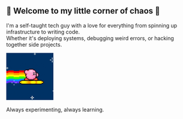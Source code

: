 ## 👾 Welcome to my little corner of chaos 👾

I'm a self-taught tech guy with a love for everything from spinning up infrastructure to writing code.  
Whether it's deploying systems, debugging weird errors, or hacking together side projects. 

<img src="./kirbynyandash.gif" width="25%"/> <br />
 
Always experimenting, always learning.
